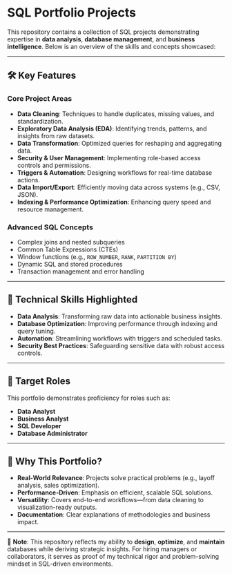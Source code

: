 # SQL Portfolio Projects

This repository contains a collection of SQL projects demonstrating expertise in **data analysis**, **database management**, and **business intelligence**. Below is an overview of the skills and concepts showcased:

---

## 🛠️ **Key Features**

### **Core Project Areas**
- **Data Cleaning**: Techniques to handle duplicates, missing values, and standardization.
- **Exploratory Data Analysis (EDA)**: Identifying trends, patterns, and insights from raw datasets.
- **Data Transformation**: Optimized queries for reshaping and aggregating data.
- **Security & User Management**: Implementing role-based access controls and permissions.
- **Triggers & Automation**: Designing workflows for real-time database actions.
- **Data Import/Export**: Efficiently moving data across systems (e.g., CSV, JSON).
- **Indexing & Performance Optimization**: Enhancing query speed and resource management.

### **Advanced SQL Concepts**
- Complex joins and nested subqueries
- Common Table Expressions (CTEs)
- Window functions (e.g., `ROW_NUMBER`, `RANK`, `PARTITION BY`)
- Dynamic SQL and stored procedures
- Transaction management and error handling

---

## 🚀 **Technical Skills Highlighted**
- **Data Analysis**: Transforming raw data into actionable business insights.
- **Database Optimization**: Improving performance through indexing and query tuning.
- **Automation**: Streamlining workflows with triggers and scheduled tasks.
- **Security Best Practices**: Safeguarding sensitive data with robust access controls.

---

## 💼 **Target Roles**
This portfolio demonstrates proficiency for roles such as:  
- **Data Analyst**  
- **Business Analyst**  
- **SQL Developer**  
- **Database Administrator**  

---

## 🌟 **Why This Portfolio?**
- **Real-World Relevance**: Projects solve practical problems (e.g., layoff analysis, sales optimization).
- **Performance-Driven**: Emphasis on efficient, scalable SQL solutions.
- **Versatility**: Covers end-to-end workflows—from data cleaning to visualization-ready outputs.
- **Documentation**: Clear explanations of methodologies and business impact.

---

📌 **Note**: This repository reflects my ability to **design**, **optimize**, and **maintain** databases while deriving strategic insights. For hiring managers or collaborators, it serves as proof of my technical rigor and problem-solving mindset in SQL-driven environments.

